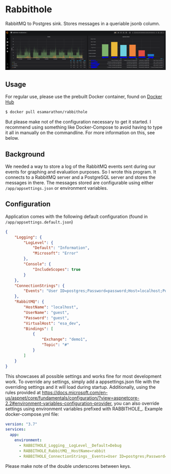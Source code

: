 # Rabbithole
RabbitMQ to Postgres sink. Stores messages in a queriable jsonb column.

<img src="https://raw.githubusercontent.com/esamarathon/rabbithole/master/Rabbithole.png" alt="example visualization used by ESA" />

## Usage
For regular use, please use the prebuilt Docker container, found on [Docker Hub](https://hub.docker.com/r/esamarathon/rabbithole)

````sh
$ docker pull esamarathon/rabbithole
````

But please make not of the configuration necessary to get it started. 
I recommend using something like Docker-Compose to avoid having to type it all in manually on the commandline.
For more information on this, see below.


## Background ##
We needed a way to store a log of the RabbitMQ events sent during our events for graphing and evaluation purposes.
So I wrote this program.
It connects to a RabbitMQ server and a PostgreSQL server and stores the messages in there.
The messages stored are configurable using either `/app/appsettings.json` or environment variables.

## Configuration ##
Application comes with the following default configuration (found in `/app/appsettings.default.json`)
````json
{
    "Logging": {
        "LogLevel": {
            "Default": "Information",
            "Microsoft": "Error"
        },
        "Console": {
            "IncludeScopes": true
        }
    },
    "ConnectionStrings": {
        "Events": "User ID=postgres;Password=password;Host=localhost;Port=5432;Database=rabbithole;"
    },
    "RabbitMQ": {
        "HostName": "localhost",
        "UserName": "guest",
        "Password": "guest",
        "VirtualHost": "esa_dev",
        "Bindings": [
            {
                "Exchange": "demo1",
                "Topic": "#"
            }
        ]
    }
}
````
This showcases all possible settings and works fine for most development work.
To override any settings, simply add a appsettings.json file with the overriding settings and it will load during startup.
Additionally, using the rules provided at https://docs.microsoft.com/en-us/aspnet/core/fundamentals/configuration/?view=aspnetcore-2.2#environment-variables-configuration-provider, 
you can also override settings using environment variables prefixed with RABBITHOLE_.
Example docker-compose.yml file:

````yaml
version: "3.7"
services:
  app:
    environment:
      - RABBITHOLE_Logging__LogLevel__Default=Debug
      - RABBITHOLE_RabbitMQ__HostName=rabbit
      - RABBITHOLE_ConnectionStrings__Events=User ID=postgres;Password=password;Host=db;Port=5432;Database=rabbithole
````

Please make note of the double underscores between keys.
